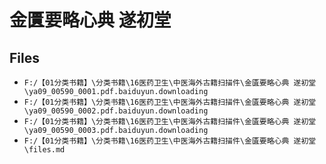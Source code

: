 # 金匱要略心典 遂初堂

## Files

- `F:/【01分类书籍】\分类书籍\16医药卫生\中医海外古籍扫描件\金匱要略心典 遂初堂\ya09_00590_0001.pdf.baiduyun.downloading`
- `F:/【01分类书籍】\分类书籍\16医药卫生\中医海外古籍扫描件\金匱要略心典 遂初堂\ya09_00590_0002.pdf.baiduyun.downloading`
- `F:/【01分类书籍】\分类书籍\16医药卫生\中医海外古籍扫描件\金匱要略心典 遂初堂\ya09_00590_0003.pdf.baiduyun.downloading`
- `F:/【01分类书籍】\分类书籍\16医药卫生\中医海外古籍扫描件\金匱要略心典 遂初堂\files.md`
